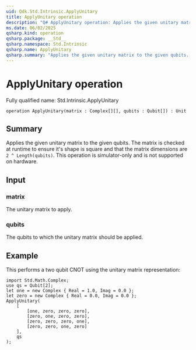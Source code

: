 ```yaml
---
uid: Qdk.Std.Intrinsic.ApplyUnitary
title: ApplyUnitary operation
description: "Q# ApplyUnitary operation: Applies the given unitary matrix to the given qubits. The matrix is checked at runtime to ensure it's shape is square and that the matrix dimensions are `2 ^ Length(qubits)`. This operation is simulator-only and is not supported on hardware."
ms.date: 06/02/2025
qsharp.kind: operation
qsharp.package: __Std__
qsharp.namespace: Std.Intrinsic
qsharp.name: ApplyUnitary
qsharp.summary: "Applies the given unitary matrix to the given qubits. The matrix is checked at runtime to ensure it's shape is square and that the matrix dimensions are `2 ^ Length(qubits)`. This operation is simulator-only and is not supported on hardware."
---
```


# ApplyUnitary operation

Fully qualified name: Std.Intrinsic.ApplyUnitary

```qsharp
operation ApplyUnitary(matrix : Complex[][], qubits : Qubit[]) : Unit
```

## Summary
Applies the given unitary matrix to the given qubits. The matrix is checked at runtime to ensure it's shape is square and that the matrix dimensions are `2 ^ Length(qubits)`.
This operation is simulator-only and is not supported on hardware.

## Input
### matrix
The unitary matrix to apply.
### qubits
The qubits to which the unitary matrix should be applied.

## Example
This performs a two qubit CNOT using the unitary matrix representation:
```qsharp
import Std.Math.Complex;
use qs = Qubit[2];
let one = new Complex { Real = 1.0, Imag = 0.0 };
let zero = new Complex { Real = 0.0, Imag = 0.0 };
ApplyUnitary(
    [
        [one, zero, zero, zero],
        [zero, one, zero, zero],
        [zero, zero, zero, one],
        [zero, zero, one, zero]
    ],
    qs
);
```
